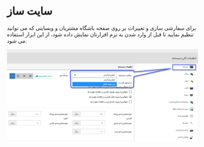 # سایت ساز 

برای سفارشی سازی و تغییرات بر روی صفحه باشگاه مشتریان و وبسایتی که می توانید  تنظیم نمایید تا قبل از وارد شدن به نرم افزارتان نمایش داده شود، از این ابزار استفاده می شود.

![](SiteSaz.png)

